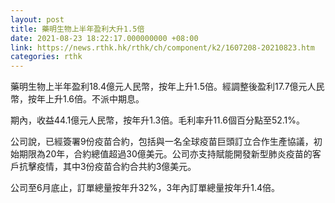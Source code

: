 ```yaml
---
layout: post
title: 藥明生物上半年盈利大升1.5倍
date: 2021-08-23 18:22:17.000000000 +08:00
link: https://news.rthk.hk/rthk/ch/component/k2/1607208-20210823.htm
categories: rthk
---
```


藥明生物上半年盈利18.4億元人民幣，按年上升1.5倍。經調整後盈利17.7億元人民幣，按年上升1.6倍。不派中期息。

期內，收益44.1億元人民幣，按年升1.3倍。毛利率升11.6個百分點至52.1%。

公司說，已經簽署9份疫苗合約，包括與一名全球疫苗巨頭訂立合作生產協議，初始期限為20年，合約總值超過30億美元。公司亦支持賦能開發新型肺炎疫苗的客戶抗擊疫情，其中3份疫苗合約合共約3億美元。

公司至6月底止，訂單總量按年升32%，3年內訂單總量按年升1.4倍。
